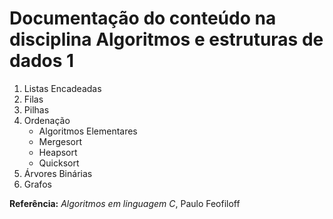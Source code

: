 # Documentação do conteúdo na disciplina Algoritmos e estruturas de dados 1

1. Listas Encadeadas
2. Filas
3. Pilhas
4. Ordenação
    * Algoritmos Elementares
    * Mergesort
    * Heapsort
    * Quicksort
7. Árvores Binárias
8. Grafos


**Referência:** *Algoritmos em linguagem C*, Paulo Feofiloff